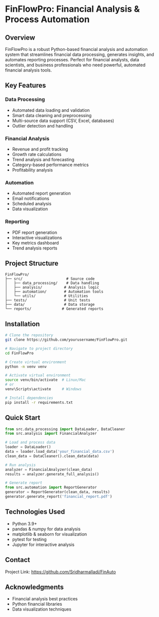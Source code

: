 # FinFlowPro: Financial Analysis & Process Automation

## Overview
FinFlowPro is a robust Python-based financial analysis and automation system that streamlines financial data processing, generates insights, and automates reporting processes. Perfect for financial analysts, data scientists, and business professionals who need powerful, automated financial analysis tools.

## Key Features

### Data Processing
- Automated data loading and validation
- Smart data cleaning and preprocessing
- Multi-source data support (CSV, Excel, databases)
- Outlier detection and handling

### Financial Analysis
- Revenue and profit tracking
- Growth rate calculations
- Trend analysis and forecasting
- Category-based performance metrics
- Profitability analysis

### Automation
- Automated report generation
- Email notifications
- Scheduled analysis
- Data visualization

### Reporting
- PDF report generation
- Interactive visualizations
- Key metrics dashboard
- Trend analysis reports

## Project Structure
```
FinFlowPro/
├── src/                    # Source code
│   ├── data_processing/    # Data handling
│   ├── analysis/          # Analysis logic
│   ├── automation/        # Automation tools
│   └── utils/             # Utilities
├── tests/                 # Unit tests
├── data/                  # Data storage
└── reports/              # Generated reports
```

## Installation

```bash
# Clone the repository
git clone https://github.com/yourusername/FinFlowPro.git

# Navigate to project directory
cd FinFlowPro

# Create virtual environment
python -m venv venv

# Activate virtual environment
source venv/bin/activate  # Linux/Mac
# or
venv\Scripts\activate     # Windows

# Install dependencies
pip install -r requirements.txt
```

## Quick Start

```python
from src.data_processing import DataLoader, DataCleaner
from src.analysis import FinancialAnalyzer

# Load and process data
loader = DataLoader()
data = loader.load_data('your_financial_data.csv')
clean_data = DataCleaner().clean_data(data)

# Run analysis
analyzer = FinancialAnalyzer(clean_data)
results = analyzer.generate_full_analysis()

# Generate report
from src.automation import ReportGenerator
generator = ReportGenerator(clean_data, results)
generator.generate_report('financial_report.pdf')
```


## Technologies Used
- Python 3.9+
- pandas & numpy for data analysis
- matplotlib & seaborn for visualization
- pytest for testing
- Jupyter for interactive analysis

## Contact
Project Link: https://github.com/Sridharmalladi/FinAuto

## Acknowledgments
- Financial analysis best practices
- Python financial libraries
- Data visualization techniques
